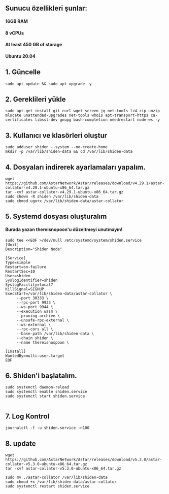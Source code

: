 ## Sunucu özellikleri şunlar:
#### 16GB RAM
#### 8 vCPUs
#### At least 450 GB of storage
#### Ubuntu 20.04

## 1. Güncelle
```
sudo apt update && sudo apt upgrade -y

```

## 2. Gereklileri yükle
```
sudo apt-get install git curl wget screen jq net-tools lz4 zip unzip mlocate unattended-upgrades net-tools whois apt-transport-https ca-certificates libssl-dev gnupg bash-completion needrestart node-ws -y

```
## 3. Kullanıcı ve klasörleri oluştur
```
sudo adduser shiden --system --no-create-home
mkdir -p /var/lib/shiden-data && cd /var/lib/shiden-data

```
## 4. Dosyaları indirerek ayarlamaları yapalım.
```
wget https://github.com/AstarNetwork/Astar/releases/download/v4.29.1/astar-collator-v4.29.1-ubuntu-x86_64.tar.gz
tar -xvf astar-collator-v4.29.1-ubuntu-x86_64.tar.gz
sudo chown -R shiden /var/lib/shiden-data
sudo chmod ugo+x /var/lib/shiden-data/astar-collator

```
## 5. Systemd dosyası oluşturalım
#### Burada yazan thereisnopoon'u düzeltmeyi unutmayın!

```
sudo tee <<EOF >/dev/null /etc/systemd/system/shiden.service
[Unit]
Description="Shiden Node"

[Service]
Type=simple
Restart=on-failure
RestartSec=10
User=shiden
SyslogIdentifier=shiden
SyslogFacility=local7
KillSignal=SIGHUP
ExecStart=/var/lib/shiden-data/astar-collator \
     --port 30333 \
     --rpc-port 9933 \
     --ws-port 9944 \
     --execution wasm \
     --pruning archive \
     --unsafe-rpc-external \
     --ws-external \
     --rpc-cors all \
     --base-path /var/lib/shiden-data \
     --chain shiden \
     --name thereisnospoon \

[Install]
WantedBy=multi-user.target
EOF

```
## 6. Shiden'i başlatalım.
```
sudo systemctl daemon-reload
sudo systemctl enable shiden.service
sudo systemctl start shiden.service


```
## 7. Log Kontrol
```
journalctl -f -u shiden.service -n100

```
## 8. update
```
wget https://github.com/AstarNetwork/Astar/releases/download/v5.3.0/astar-collator-v5.3.0-ubuntu-x86_64.tar.gz
tar -xvf astar-collator-v5.3.0-ubuntu-x86_64.tar.gz

```
```
sudo mv ./astar-collator /var/lib/shiden-data
sudo chmod +x /var/lib/shiden-data/astar-collator
sudo systemctl restart shiden.service

```



